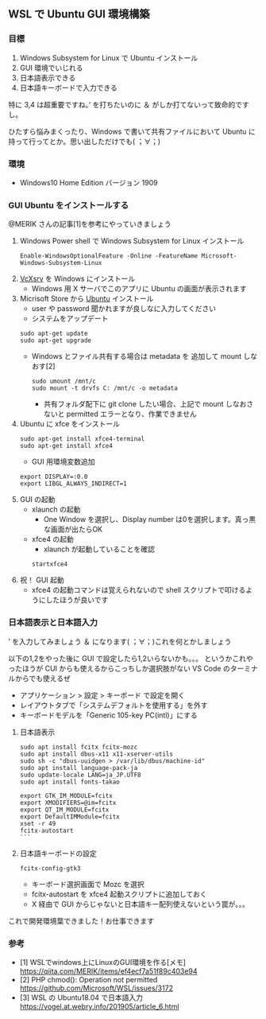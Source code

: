 ## WSL で Ubuntu GUI 環境構築

### 目標
1. Windows Subsystem for Linux で Ubuntu インストール
2. GUI 環境でいじれる
3. 日本語表示できる
4. 日本語キーボードで入力できる

特に 3,4 は超重要ですね。’ を打ちたいのに ＆ がしか打てないって致命的ですし。

ひたすら悩みまくったり、Windows で書いて共有ファイルにおいて Ubuntu に持って行ってとか。思い出しただけでも( ；∀；)

### 環境
- Windows10 Home Edition バージョン 1909

### GUI Ubuntu をインストールする
@MERIK  さんの記事[1]を参考にやっていきましょう

1. Windows Power shell で Windows Subsystem for Linux インストール
    ```
    Enable-WindowsOptionalFeature -Online -FeatureName Microsoft-Windows-Subsystem-Linux
    ```
2. [VcXsrv](https://sourceforge.net/projects/vcxsrv/) を Windows にインストール
   - Windows 用 X サーバでこのアプリに Ubuntu の画面が表示されます
3. Micrisoft Store から [Ubuntu](https://www.microsoft.com/ja-jp/p/ubuntu/9nblggh4msv6?rtc=1) インストール
    - user や password 聞かれますが良しなに入力してください
    - システムをアップデート
    ```
    sudo apt-get update
    sudo apt-get upgrade
    ```
    - Windows とファイル共有する場合は metadata を 追加して mount しなおす[2]
      ```
      sudo umount /mnt/c
      sudo mount -t drvfs C: /mnt/c -o metadata
      ```
      - 共有フォルダ配下に git clone したい場合、上記で mount しなおさないと permitted エラーとなり、作業できません
4. Ubuntu に xfce をインストール
   ````
   sudo apt-get install xfce4-terminal
   sudo apt-get install xfce4
   ````
   - GUI 用環境変数追加
   ````
   export DISPLAY=:0.0
   export LIBGL_ALWAYS_INDIRECT=1
   ````
5. GUI の起動
   - xlaunch の起動
     - One Window を選択し、Display number は0を選択します。真っ黒な画面が出たらOK
   - xfce4 の起動
     - xlaunch が起動していることを確認
     ````
     startxfce4
     ````
6. 祝！ GUI 起動
    - xfce4 の起動コマンドは覚えられないので shell スクリプトで叩けるようにしたほうが良いです

### 日本語表示と日本語入力
’ を入力してみましょう ＆ になります( ；∀；)これを何とかしましょう

以下の1,2をやった後に GUI で設定したら1,2いらないかも。。。
というかこれやったほうが CUI からも使えるからこっちしか選択肢がない
VS Code のターミナルからでも使えるぜ

- アプリケーション > 設定 > キーボード で設定を開く
- レイアウトタブで「システムデフォルトを使用する」を外す
- キーボードモデルを「Generic 105-key PC(intl)」にする

1. 日本語表示
   ````
   sudo apt install fcitx fcitx-mozc
   sudo apt install dbus-x11 x11-xserver-utils
   sudo sh -c "dbus-uuidgen > /var/lib/dbus/machine-id"
   sudo apt install language-pack-ja
   sudo update-locale LANG=ja_JP.UTF8
   sudo apt install fonts-takao

   export GTK_IM_MODULE=fcitx
   export XMODIFIERS=@im=fcitx
   export QT_IM_MODULE=fcitx
   export DefaultIMModule=fcitx
   xset -r 49
   fcitx-autostart
   ```
2. 日本語キーボードの設定
   ```
   fcitx-config-gtk3
   ```
   - キーボード選択画面で Mozc を選択
   - fcitx-autostart を xfce4 起動スクリプトに追加しておく
   - X 経由で GUI からじゃないと日本語キー配列使えないという罠が。。。

これで開発環境葉できました！お仕事できます


### 参考
- [1] WSLでwindows上にLinuxのGUI環境を作る[メモ] https://qiita.com/MERIK/items/ef4ecf7a51f89c403e94
- [2] PHP chmod(): Operation not permitted https://github.com/Microsoft/WSL/issues/3172
- [3] WSL の Ubuntu18.04 で日本語入力 https://vogel.at.webry.info/201905/article_6.html